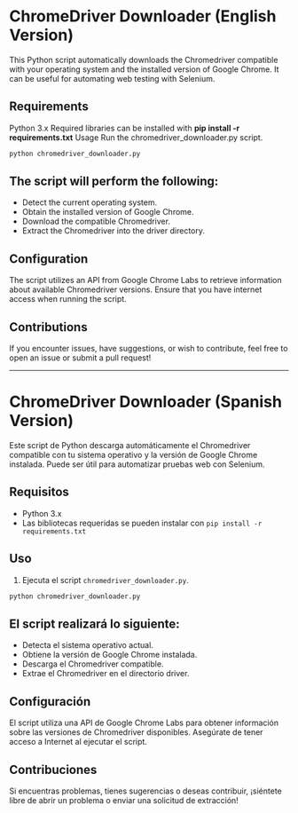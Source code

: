 # ChromeDriver Downloader (English Version)

This Python script automatically downloads the Chromedriver compatible with your operating system and the installed version of Google Chrome. It can be useful for automating web testing with Selenium.

## Requirements
Python 3.x
Required libraries can be installed with **pip install -r requirements.txt**
Usage
Run the chromedriver_downloader.py script.


```bash
python chromedriver_downloader.py
```

## The script will perform the following:
- Detect the current operating system.
- Obtain the installed version of Google Chrome.
- Download the compatible Chromedriver.
- Extract the Chromedriver into the driver directory.

## Configuration
The script utilizes an API from Google Chrome Labs to retrieve information about available Chromedriver versions. Ensure that you have internet access when running the script.

## Contributions
If you encounter issues, have suggestions, or wish to contribute, feel free to open an issue or submit a pull request!

---

# ChromeDriver Downloader (Spanish Version)

Este script de Python descarga automáticamente el Chromedriver compatible con tu sistema operativo y la versión de Google Chrome instalada. Puede ser útil para automatizar pruebas web con Selenium.

## Requisitos

- Python 3.x
- Las bibliotecas requeridas se pueden instalar con `pip install -r requirements.txt`

## Uso

1. Ejecuta el script `chromedriver_downloader.py`.

```bash
python chromedriver_downloader.py

```

## El script realizará lo siguiente:

- Detecta el sistema operativo actual.
- Obtiene la versión de Google Chrome instalada.
- Descarga el Chromedriver compatible.
- Extrae el Chromedriver en el directorio driver.

## Configuración
El script utiliza una API de Google Chrome Labs para obtener información sobre las versiones de Chromedriver disponibles. Asegúrate de tener acceso a Internet al ejecutar el script.

## Contribuciones
Si encuentras problemas, tienes sugerencias o deseas contribuir, ¡siéntete libre de abrir un problema o enviar una solicitud de extracción!